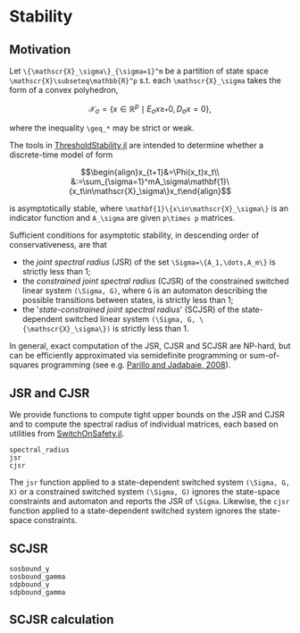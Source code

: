 # Stability

## Motivation
Let ``\{\mathscr{X}_\sigma\}_{\sigma=1}^m`` be a partition of state space ``\mathscr{X}\subseteq\mathbb{R}^p`` s.t. each ``\mathscr{X}_\sigma`` takes the form of a convex polyhedron,
```math
\mathscr{X}_\sigma=\{x\in\mathbb{R}^p\mid E_\sigma x\geq_* 0, D_\sigma x=0\},
```
where the inequality ``\geq_*`` may be strict or weak.

The tools in [ThresholdStability.jl](https://github.com/samwycherley/ThresholdStability.jl) are intended to determine whether a discrete-time model of form
```math
\begin{align}x_{t+1}&=\Phi(x_t)x_t\\
&:=\sum_{\sigma=1}^mA_\sigma\mathbf{1}\{x_t\in\mathscr{X}_\sigma\}x_t\end{align}
```
is asymptotically stable, where ``\mathbf{1}\{x\in\mathscr{X}_\sigma\}`` is an indicator function and ``A_\sigma`` are given ``p\times p`` matrices.

Sufficient conditions for asymptotic stability, in descending order of conservativeness, are that
- the _joint spectral radius_ (JSR) of the set ``\Sigma=\{A_1,\dots,A_m\}`` is strictly less than 1;
- the _constrained joint spectral radius_ (CJSR) of the constrained switched linear system ``(\Sigma, G)``, where ``G`` is an automaton describing the possible transitions between states, is strictly less than 1;
- the '_state-constrained joint spectral radius_' (SCJSR) of the state-dependent switched linear system ``(\Sigma, G, \{\mathscr{X}_\sigma\})`` is strictly less than 1.

In general, exact computation of the JSR, CJSR and SCJSR are NP-hard, but can be efficiently approximated via semidefinite programming or sum-of-squares programming (see e.g. [Parillo and Jadabaie, 2008](https://arxiv.org/abs/0712.2887)).

## JSR and CJSR
We provide functions to compute tight upper bounds on the JSR and CJSR and to compute the spectral radius of individual matrices, each based on utilities from [SwitchOnSafety.jl](https://github.com/blegat/SwitchOnSafety.jl).
```@docs
spectral_radius
jsr
cjsr
```


The `jsr` function applied to a state-dependent switched system `(\Sigma, G, X)` or a constrained switched system `(\Sigma, G)` ignores the state-space constraints and automaton and reports the JSR of `\Sigma`. Likewise, the `cjsr` function applied to a state-dependent switched system ignores the state-space constraints.

## SCJSR

```@docs
sosbound_γ
sosbound_gamma
sdpbound_γ
sdpbound_gamma
```

## SCJSR calculation

